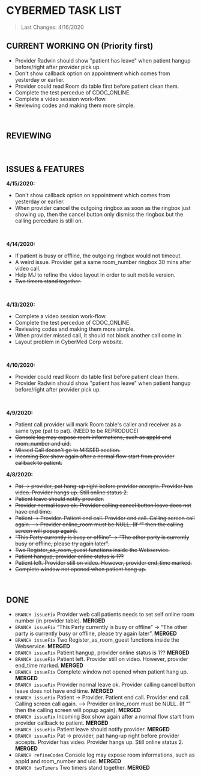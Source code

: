 # CYBERMED TASK LIST
>Last Changes: 4/16/2020 </br>

## CURRENT WORKING ON (Priority first)</br>
* Provider Radwin should show "patient has leave" when patient hangup before/right after provider pick up. </br>
* Don't show callback option on appointment which comes from yesterday or earlier. </br>
* Provider could read Room db table first before patient clean them. </br>
* Complete the test percedue of CDOC_ONLINE. </br>
* Complete a video session work-flow. </br>
* Reviewing codes and making them more simple. </br>
</br>

## REVIEWING </br>
</br>

## ISSUES & FEATURES </br>
**4/15/2020:** </br>
* Don't show callback option on appointment which comes from yesterday or earlier. </br>
* When provider cancel the outgoing ringbox as soon as the ringbox just showing up, then the cancel button only dismiss the ringbox but the calling percedure is still on.
</br>

**4/14/2020:** </br>
* If patient is busy or offline, the outgoing ringbox would not timeout. </br>
* A weird issue. Provider get a same room_number ringbox 30 mins after video call.</br>
* Help MJ to refine the video layout in order to suit mobile version. </br>
* <s>Two timers stand together.</s> </br>
</br>

**4/13/2020:** </br>
* Complete a video session work-flow. </br>
* Complete the test percedue of CDOC_ONLINE. </br>
* Reviewing codes and making them more simple. </br>
* When provider missed call, it should not block another call come in. </br>
* Layout problem in CyberMed Corp website. </br>
</br>

**4/10/2020:** </br>
* Provider could read Room db table first before patient clean them. </br>
* Provider Radwin should show "patient has leave" when patient hangup before/right after provider pick up. </br>
</br>

**4/9/2020:** </br> 
* Patient call provider will mark Room table's caller and receiver as a same type (pat to pat). (NEED to be REPRODUCE) </br>
* <s>Console log may expose room informations, such as appId and room_number and uid.</s> </br>
* <s>Missed Call doesn't go to MISSED section.</s> </br>
* <s>Incoming Box show again after a normal flow start from provider callback to patient.</s> </br>

**4/8/2020:** </br> 
* <s>Pat -> provider, pat hang-up right before provider accepts. Provider has video. Provider hangs up. Still online status 2.</s>  </br>
* <s>Patient leave should notify provider.</s>  </br>
* <s>Provider normal leave ok. Provider calling cancel button leave does not have end time.</s> </br>
* <s>Patient -> Provider. Patient end call. Provider end call. Calling screen call again. --> Provider online_room must be NULL. (If “” then the calling screen will popup again).</s>  </br>
* <s>“This Party currently is busy or offline” -> “The other party is currently busy or offline, please try again later”.</s> </br>
* <s>Two Register_as_room_guest functions inside the Webservice.</s> </br>
* <s>Patient hangup, provider online status is 1??</s>   </br>
* <s>Patient left. Provider still on video. However, provider end_time marked.</s>  </br>
* <s>Complete window not opened when patient hang up.</s>  </br>
</br>

## DONE </br>
* `BRANCH issueFix` Provider web call patients needs to set self online room number (in provider table). **MERGED**</br>
* `BRANCH issueFix` “This Party currently is busy or offline” -> “The other party is currently busy or offline, please try again later”.  **MERGED** </br>
* `BRANCH issueFix` Two Register_as_room_guest functions inside the Webservice.  **MERGED** </br>
* `BRANCH issueFix` Patient hangup, provider online status is 1??  **MERGED** </br>
* `BRANCH issueFix` Patient left. Provider still on video. However, provider end_time marked.  **MERGED** </br>
* `BRANCH issueFix` Complete window not opened when patient hang up.  **MERGED**  </br>
* `BRANCH issueFix` Provider normal leave ok. Provider calling cancel button leave does not have end time.  **MERGED** </br>
* `BRANCH issueFix` Patient -> Provider. Patient end call. Provider end call. Calling screen call again. --> Provider online_room must be NULL. (If “” then the calling screen will popup again).  **MERGED** </br>
* `BRANCH issueFix` Incoming Box show again after a normal flow start from provider callback to patient.  **MERGED** </br>
* `BRANCH issueFix` Patient leave should notify provider.  **MERGED** </br>
* `BRANCH issueFix` Pat -> provider, pat hang-up right before provider accepts. Provider has video. Provider hangs up. Still online status 2.  **MERGED** </br>
* `BRANCH refineCodes` Console log may expose room informations, such as appId and room_number and uid.  **MERGED** </br>
* `BRANCH twoTimers` Two timers stand together.  **MERGED** </br>
</br>
